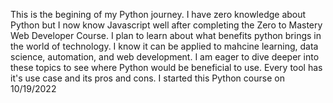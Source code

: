 This is the begining of my Python journey. I have zero knowledge about Python but I now know Javascript well after completing the Zero to Mastery Web Developer Course. I plan to learn about what benefits python brings in the world of technology. I know it can be applied to mahcine learning, data science, automation, and web development. I am eager to dive deeper into these topics to see where Python would be beneficial to use. Every tool has it's use case and its pros and cons. I started this Python course on 10/19/2022